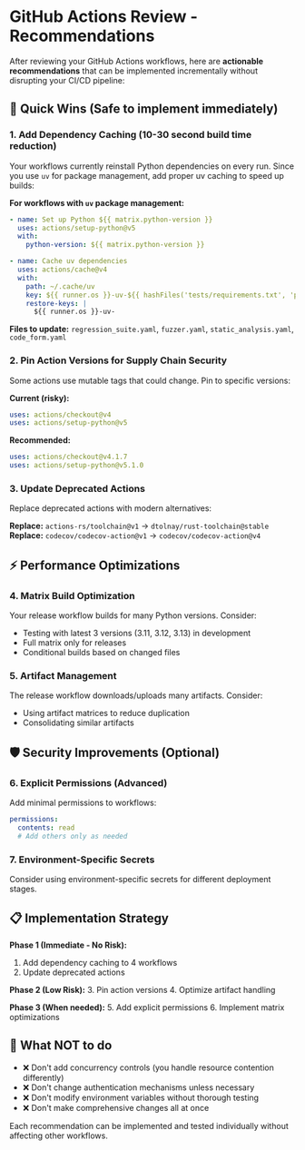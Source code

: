 # GitHub Actions Review - Recommendations

After reviewing your GitHub Actions workflows, here are **actionable recommendations** that can be implemented incrementally without disrupting your CI/CD pipeline:

## 🎯 **Quick Wins (Safe to implement immediately)**

### 1. **Add Dependency Caching (10-30 second build time reduction)**
Your workflows currently reinstall Python dependencies on every run. Since you use `uv` for package management, add proper uv caching to speed up builds:

**For workflows with `uv` package management:**
```yaml
- name: Set up Python ${{ matrix.python-version }}
  uses: actions/setup-python@v5
  with:
    python-version: ${{ matrix.python-version }}

- name: Cache uv dependencies
  uses: actions/cache@v4
  with:
    path: ~/.cache/uv
    key: ${{ runner.os }}-uv-${{ hashFiles('tests/requirements.txt', 'pyproject.toml') }}
    restore-keys: |
      ${{ runner.os }}-uv-
```

**Files to update:** `regression_suite.yaml`, `fuzzer.yaml`, `static_analysis.yaml`, `code_form.yaml`

### 2. **Pin Action Versions for Supply Chain Security**
Some actions use mutable tags that could change. Pin to specific versions:

**Current (risky):**
```yaml
uses: actions/checkout@v4
uses: actions/setup-python@v5
```

**Recommended:**
```yaml
uses: actions/checkout@v4.1.7
uses: actions/setup-python@v5.1.0
```

### 3. **Update Deprecated Actions**
Replace deprecated actions with modern alternatives:

**Replace:** `actions-rs/toolchain@v1` → `dtolnay/rust-toolchain@stable`
**Replace:** `codecov/codecov-action@v1` → `codecov/codecov-action@v4`

## ⚡ **Performance Optimizations**

### 4. **Matrix Build Optimization**
Your release workflow builds for many Python versions. Consider:
- Testing with latest 3 versions (3.11, 3.12, 3.13) in development
- Full matrix only for releases
- Conditional builds based on changed files

### 5. **Artifact Management**
The release workflow downloads/uploads many artifacts. Consider:
- Using artifact matrices to reduce duplication
- Consolidating similar artifacts

## 🛡️ **Security Improvements (Optional)**

### 6. **Explicit Permissions (Advanced)**
Add minimal permissions to workflows:
```yaml
permissions:
  contents: read
  # Add others only as needed
```

### 7. **Environment-Specific Secrets**
Consider using environment-specific secrets for different deployment stages.

## 📋 **Implementation Strategy**

**Phase 1 (Immediate - No Risk):**
1. Add dependency caching to 4 workflows
2. Update deprecated actions

**Phase 2 (Low Risk):**
3. Pin action versions
4. Optimize artifact handling

**Phase 3 (When needed):**
5. Add explicit permissions
6. Implement matrix optimizations

## 🚫 **What NOT to do**
- ❌ Don't add concurrency controls (you handle resource contention differently)
- ❌ Don't change authentication mechanisms unless necessary
- ❌ Don't modify environment variables without thorough testing
- ❌ Don't make comprehensive changes all at once

Each recommendation can be implemented and tested individually without affecting other workflows.